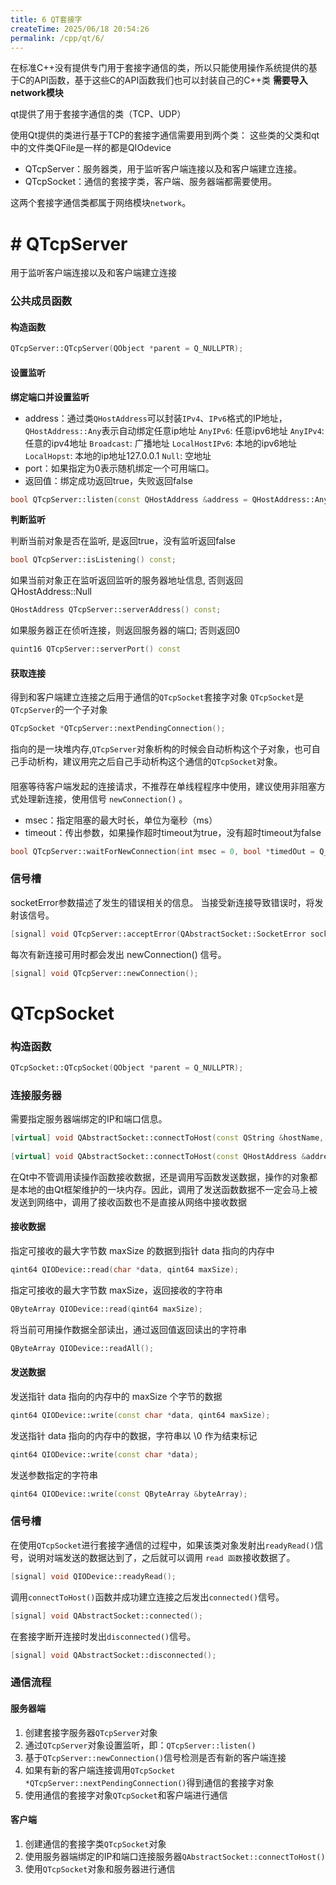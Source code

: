 ```yaml
---
title: 6 QT套接字
createTime: 2025/06/18 20:54:26
permalink: /cpp/qt/6/
---
```

在标准C++没有提供专门用于套接字通信的类，所以只能使用操作系统提供的基于C的API函数，基于这些C的API函数我们也可以封装自己的C++类
**需要导入network模块**

qt提供了用于套接字通信的类（TCP、UDP）

使用Qt提供的类进行基于TCP的套接字通信需要用到两个类：
这些类的父类和qt中的文件类QFile是一样的都是QIOdevice

- QTcpServer：服务器类，用于监听客户端连接以及和客户端建立连接。
- QTcpSocket：通信的套接字类，客户端、服务器端都需要使用。

这两个套接字通信类都属于网络模块`network`。

# # QTcpServer
用于监听客户端连接以及和客户端建立连接

### 公共成员函数

#### 构造函数
```cpp
QTcpServer::QTcpServer(QObject *parent = Q_NULLPTR);
```

#### 设置监听


**绑定端口并设置监听**
- address：通过类`QHostAddress`可以封装`IPv4`、`IPv6`格式的IP地址，
	`QHostAddress::Any`表示自动绑定任意ip地址
	`AnyIPv6`: 任意ipv6地址
	`AnyIPv4`: 任意的ipv4地址
	`Broadcast`: 广播地址
	`LocalHostIPv6`: 本地的ipv6地址
	`LocalHopst`: 本地的ip地址127.0.0.1
	`Null`: 空地址
- port：如果指定为0表示随机绑定一个可用端口。
- 返回值：绑定成功返回true，失败返回false
```cpp
bool QTcpServer::listen(const QHostAddress &address = QHostAddress::Any, quint16 port = 0);
```

**判断监听**

判断当前对象是否在监听, 是返回true，没有监听返回false  
```cpp
bool QTcpServer::isListening() const;  
```

如果当前对象正在监听返回监听的服务器地址信息, 否则返回 QHostAddress::Null  
```cpp
QHostAddress QTcpServer::serverAddress() const;  
```

如果服务器正在侦听连接，则返回服务器的端口; 否则返回0  
```cpp
quint16 QTcpServer::serverPort() const
```

#### 获取连接
得到和客户端建立连接之后用于通信的`QTcpSocket`套接字对象
`QTcpSocket`是`QTcpServer`的一个子对象

```cpp
QTcpSocket *QTcpServer::nextPendingConnection();
```
指向的是一块堆内存,`QTcpServer`对象析构的时候会自动析构这个子对象，也可自己手动析构，建议用完之后自己手动析构这个通信的`QTcpSocket`对象。

#### 
阻塞等待客户端发起的连接请求，不推荐在单线程程序中使用，建议使用非阻塞方式处理新连接，使用信号 `newConnection()` 。
- msec：指定阻塞的最大时长，单位为毫秒（ms）
- timeout：传出参数，如果操作超时timeout为true，没有超时timeout为false
```cpp
bool QTcpServer::waitForNewConnection(int msec = 0, bool *timedOut = Q_NULLPTR);
```

### 信号槽

socketError参数描述了发生的错误相关的信息。
当接受新连接导致错误时，将发射该信号。
```cpp
[signal] void QTcpServer::acceptError(QAbstractSocket::SocketError socketError);
```

每次有新连接可用时都会发出 newConnection() 信号。
```cpp
[signal] void QTcpServer::newConnection();
```

# QTcpSocket

### 构造函数
```cpp
QTcpSocket::QTcpSocket(QObject *parent = Q_NULLPTR);
```

### 连接服务器
需要指定服务器端绑定的IP和端口信息。
```cpp
[virtual] void QAbstractSocket::connectToHost(const QString &hostName, quint16 port, OpenMode openMode = ReadWrite, NetworkLayerProtocol protocol = AnyIPProtocol);  
  
[virtual] void QAbstractSocket::connectToHost(const QHostAddress &address, quint16 port, OpenMode openMode = ReadWrite);
```
在Qt中不管调用读操作函数接收数据，还是调用写函数发送数据，操作的对象都是本地的由Qt框架维护的一块内存。因此，调用了发送函数数据不一定会马上被发送到网络中，调用了接收函数也不是直接从网络中接收数据

#### 接收数据
指定可接收的最大字节数 maxSize 的数据到指针 data 指向的内存中  
```cpp
qint64 QIODevice::read(char *data, qint64 maxSize);  
```
指定可接收的最大字节数 maxSize，返回接收的字符串  
```cpp
QByteArray QIODevice::read(qint64 maxSize);  
```
将当前可用操作数据全部读出，通过返回值返回读出的字符串 
```cpp
QByteArray QIODevice::readAll();
```

#### 发送数据
发送指针 data 指向的内存中的 maxSize 个字节的数据 
```cpp
qint64 QIODevice::write(const char *data, qint64 maxSize);  
```
发送指针 data 指向的内存中的数据，字符串以 \0 作为结束标记  
```cpp
qint64 QIODevice::write(const char *data);  
```
发送参数指定的字符串  
```cpp
qint64 QIODevice::write(const QByteArray &byteArray);
```

### 信号槽
在使用`QTcpSocket`进行套接字通信的过程中，如果该类对象发射出`readyRead()`信号，说明对端发送的数据达到了，之后就可以调用 `read 函数`接收数据了。
```cpp
[signal] void QIODevice::readyRead();
```

调用`connectToHost()`函数并成功建立连接之后发出`connected()`信号。
```cpp
[signal] void QAbstractSocket::connected();
```

在套接字断开连接时发出`disconnected()`信号。
```cpp
[signal] void QAbstractSocket::disconnected();
```

### 通信流程

#### 服务器端
1. 创建套接字服务器`QTcpServer`对象
2. 通过`QTcpServer`对象设置监听，即：`QTcpServer::listen()`
3. 基于`QTcpServer::newConnection()`信号检测是否有新的客户端连接
4. 如果有新的客户端连接调用`QTcpSocket *QTcpServer::nextPendingConnection()`得到通信的套接字对象
5. 使用通信的套接字对象`QTcpSocket`和客户端进行通信

#### 客户端
1. 创建通信的套接字类`QTcpSocket`对象
2. 使用服务器端绑定的IP和端口连接服务器`QAbstractSocket::connectToHost()`
3. 使用`QTcpSocket`对象和服务器进行通信